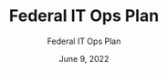 ---
title: Federal IT Ops Plan
subtitle: Federal IT Ops Plan
date: June 9, 2022
doc-link: assets/files/Federal-IT-Operating-Plan-June-2022.pdf
filters: priority it-spending active
---